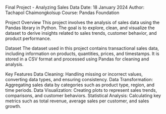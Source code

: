 Final Project - Analyzing Sales Data
Date: 18 January 2024
Author: Tachapol Chaimongkolsup
Course: Pandas Foundation

Project Overview
This project involves the analysis of sales data using the Pandas library in Python. The goal is to explore, clean, and visualize the dataset to derive insights related to sales trends, customer behavior, and product performance.

Dataset
The dataset used in this project contains transactional sales data, including information on products, quantities, prices, and timestamps. It is stored in a CSV format and processed using Pandas for cleaning and analysis.

Key Features
Data Cleaning: Handling missing or incorrect values, converting data types, and ensuring consistency.
Data Transformation: Aggregating sales data by categories such as product type, region, and time periods.
Data Visualization: Creating plots to represent sales trends, comparisons, and customer behaviors.
Statistical Analysis: Calculating key metrics such as total revenue, average sales per customer, and sales growth.
